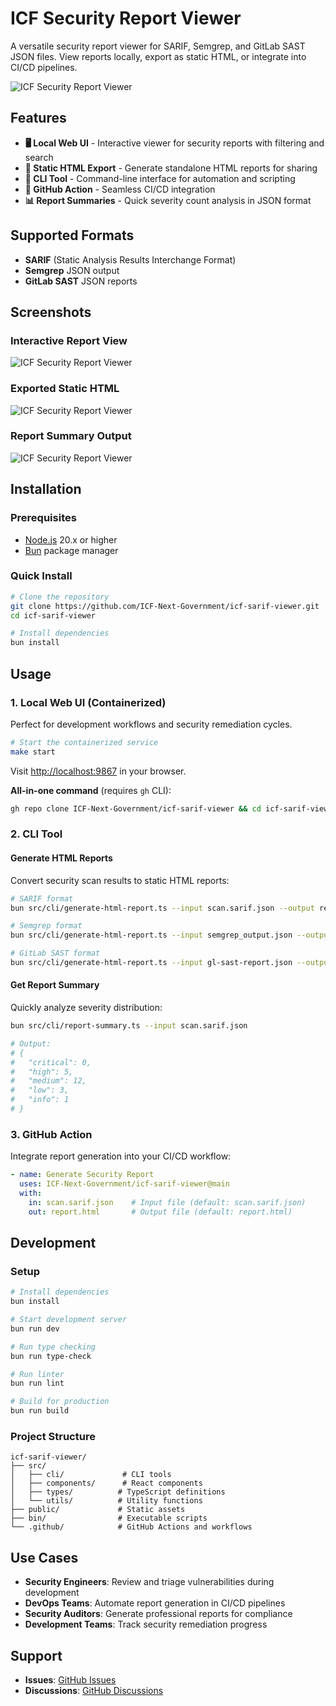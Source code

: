 # ICF Security Report Viewer

A versatile security report viewer for SARIF, Semgrep, and GitLab SAST JSON files. View reports locally, export as static HTML, or integrate into CI/CD pipelines.

![ICF Security Report Viewer](./.docs/icf-sarif-viewer-file-upload.webp)

## Features

- **🖥️ Local Web UI** - Interactive viewer for security reports with filtering and search
- **📄 Static HTML Export** - Generate standalone HTML reports for sharing
- **🤖 CLI Tool** - Command-line interface for automation and scripting
- **🔄 GitHub Action** - Seamless CI/CD integration
- **📊 Report Summaries** - Quick severity count analysis in JSON format

## Supported Formats

- **SARIF** (Static Analysis Results Interchange Format)
- **Semgrep** JSON output
- **GitLab SAST** JSON reports

## Screenshots

### Interactive Report View
![ICF Security Report Viewer](./.docs/icf-sarif-viewer-report-sample.webp)

### Exported Static HTML
![ICF Security Report Viewer](./.docs/icf-sarif-viewer-export-sample.webp)

### Report Summary Output
![ICF Security Report Viewer](./.docs/icf-sarif-viewer-report-summary-sample.webp)

## Installation

### Prerequisites

- [Node.js](https://nodejs.org/) 20.x or higher
- [Bun](https://bun.sh/) package manager

### Quick Install

```bash
# Clone the repository
git clone https://github.com/ICF-Next-Government/icf-sarif-viewer.git
cd icf-sarif-viewer

# Install dependencies
bun install
```

## Usage

### 1. Local Web UI (Containerized)

Perfect for development workflows and security remediation cycles.

```bash
# Start the containerized service
make start
```

Visit [http://localhost:9867](http://localhost:9867) in your browser.

**All-in-one command** (requires `gh` CLI):
```bash
gh repo clone ICF-Next-Government/icf-sarif-viewer && cd icf-sarif-viewer && make start
```

### 2. CLI Tool

#### Generate HTML Reports

Convert security scan results to static HTML reports:

```bash
# SARIF format
bun src/cli/generate-html-report.ts --input scan.sarif.json --output report.html

# Semgrep format
bun src/cli/generate-html-report.ts --input semgrep_output.json --output report.html

# GitLab SAST format
bun src/cli/generate-html-report.ts --input gl-sast-report.json --output report.html
```

#### Get Report Summary

Quickly analyze severity distribution:

```bash
bun src/cli/report-summary.ts --input scan.sarif.json

# Output:
# {
#   "critical": 0,
#   "high": 5,
#   "medium": 12,
#   "low": 3,
#   "info": 1
# }
```

### 3. GitHub Action

Integrate report generation into your CI/CD workflow:

```yaml
- name: Generate Security Report
  uses: ICF-Next-Government/icf-sarif-viewer@main
  with:
    in: scan.sarif.json    # Input file (default: scan.sarif.json)
    out: report.html       # Output file (default: report.html)
```

## Development

### Setup

```bash
# Install dependencies
bun install

# Start development server
bun run dev

# Run type checking
bun run type-check

# Run linter
bun run lint

# Build for production
bun run build
```

### Project Structure

```
icf-sarif-viewer/
├── src/
│   ├── cli/             # CLI tools
│   ├── components/      # React components
│   ├── types/          # TypeScript definitions
│   └── utils/          # Utility functions
├── public/             # Static assets
├── bin/                # Executable scripts
└── .github/            # GitHub Actions and workflows
```

## Use Cases

- **Security Engineers**: Review and triage vulnerabilities during development
- **DevOps Teams**: Automate report generation in CI/CD pipelines
- **Security Auditors**: Generate professional reports for compliance
- **Development Teams**: Track security remediation progress

## Support

- **Issues**: [GitHub Issues](https://github.com/ICF-Next-Government/icf-sarif-viewer/issues)
- **Discussions**: [GitHub Discussions](https://github.com/ICF-Next-Government/icf-sarif-viewer/discussions)